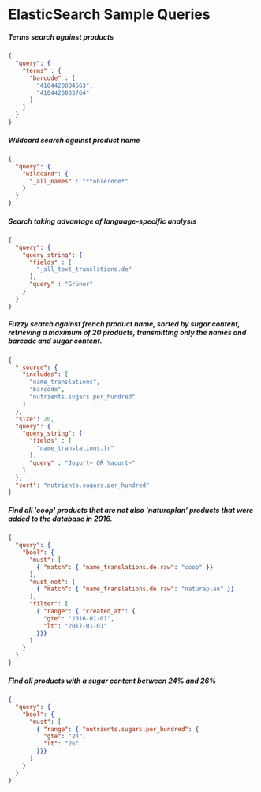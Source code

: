 # ElasticSearch Sample Queries

##### Terms search against products

```json
{
  "query": {
    "terms" : {
      "barcode" : [
        "4104420034563",
        "4104420033764"
      ]
    }
  }
}
```

##### Wildcard search against product name

```json
{
  "query": {
    "wildcard": {
      "_all_names" : "*toblerone*"
    }
  }
}
```

##### Search taking advantage of language-specific analysis

```json
{
  "query": {
    "query_string": {
      "fields" : [
        "_all_text_translations.de"
      ],
      "query" : "Grüner"
    }
  }
}
```

##### Fuzzy search against french product name, sorted by sugar content, retrieving a maximum of 20 products, transmitting only the names and barcode and sugar content.

```json
{
  "_source": {
    "includes": [
      "name_translations",
      "barcode",
      "nutrients.sugars.per_hundred"
    ]
  },
  "size": 20,
  "query": {
    "query_string": {
      "fields" : [
        "name_translations.fr"
      ],
      "query" : "Jogurt~ OR Yaourt~"
    }
  },
  "sort": "nutrients.sugars.per_hundred"
}
```

##### Find all 'coop' products that are not also 'naturaplan' products that were added to the database in 2016.

```json
{
  "query": {
    "bool": {
      "must": [
        { "match": { "name_translations.de.raw": "coop" }}
      ],
      "must_not": [
        { "match": { "name_translations.de.raw": "naturaplan" }}
      ],
      "filter": [
        { "range": { "created_at": {
          "gte": "2016-01-01",
          "lt": "2017-01-01"
        }}}
      ]
    }
  }
}
```

##### Find all products with a sugar content between 24% and 26%

```json
{
  "query": {
    "bool": {
      "must": [
        { "range": { "nutrients.sugars.per_hundred": {
          "gte": "24",
          "lt": "26"
        }}}
      ]
    }
  }
}
```
